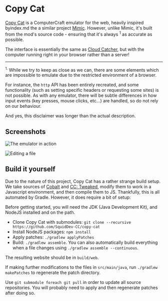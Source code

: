 # Copy Cat

[Copy Cat](https://github.com/Logotocom-OS/copycat-fork.github.io/blob/master/src/web/public/index.html) is a ComputerCraft emulator for the web, heavily inspired byindex.md
the a similar project [Mimic][mimic]. However, unlike Mimic, it's built from the
mod's source code - ensuring that it's always <sup>1</sup> as accurate as
possible.

The interface is essentially the same as [Cloud Catcher][cloud], but with the
computer running right in your browser rather than a server!

---

<sup>1.</sup> While we try to keep as close as we can, there are some elements
which are impossible to emulate due to the restricted environment of a browser.

For instance, the `http` API has been entirely recreated, and some functionality
(such as setting specific headers or requesting some sites) is not possible. As
with any emulator, there will be subtle differences in how input events (key
presses, mouse clicks, etc...) are handled, so do not rely on our behaviour.

And yes, this disclaimer was longer than the actual description.

## Screenshots
![The emulator in action](img/startup-url.png "The emulator in action")

![Editing a file](img/editor.png "Editing a file")

## Build it yourself
Due to the nature of this project, Copy Cat has a rather strange build setup. We
take sources of [Cobalt][cobalt] and [CC: Tweaked][cct], modify them to work in
a Javascript environment, and then compile them to JS. Thankfully, this is all
automated by Gradle. However, it does require a bit of setup:

Before getting started, you will need the JDK (Java Development Kit), and NodeJS
installed and on the path.

 - Clone Copy Cat with submodules: `git clone --recursive https://github.com/SquidDev-CC/copy-cat`
 - Install NodeJS packages: `npm install`
 - Apply patches: `./gradlew applyPatches`
 - Build: `./gradlew assemble`. You can also automatically build everything when
   a file changes using `./gradlew assemble --continuous`.

The resulting website should be in `build/web`.

If making further modifications to the files in `src/main/java`, run
`./gradlew makePatches` to regenerate the patch directory.

Use `git submodule foreach git pull` in order to update all source repositories.
You will probably need to apply and then regenerate patches after doing so.

[copycat]: https://copy-cat.squiddev.cc "Try Copy Cat online"
[mimic]: https://gravlann.github.io/ "The Mimic ComputerCraft emulator"
[cloud]: https://github.com/SquidDev-CC/cloud-catcher "The Cloud Catcher repository"
[cobalt]: https://github.com/SquidDev/Cobalt "The Cobalt repository"
[cct]: https://github.com/SquidDev-CC/CC-Tweaked "The CC: Tweaked repository"
